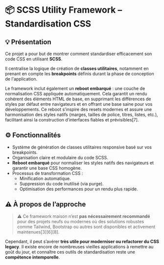 # 📦 SCSS Utility Framework – Standardisation CSS

## 💡 Présentation

Ce projet a pour but de montrer comment standardiser efficacement son code CSS en utilisant **SCSS**.

Il centralise la logique de création de **classes utilitaires**, notamment en prenant en compte les **breakpoints** définis durant la phase de conception de l'application.

Le framework inclut également un **reboot embarqué** : une couche de normalisation CSS appliquée automatiquement. Cela garantit un rendu cohérent des éléments HTML de base, en supprimant les différences de styles par défaut entre navigateurs et en offrant une base saine pour vos développements. Ce reboot s’inspire des resets modernes et assure une harmonisation des styles natifs (marges, tailles de police, titres, listes, etc.), facilitant ainsi la construction d’interfaces fiables et prévisibles[7].

## ⚙️ Fonctionnalités

- Système de génération de classes utilitaires responsive basé sur vos breakpoints.
- Organisation claire et modulaire du code SCSS.
- **Reboot embarqué** pour normaliser les styles natifs des navigateurs et garantir une base CSS homogène.
- Processus de transformation CSS :
  - Minification automatique.
  - Suppression du code inutilisé (via purge).
  - Optimisation des performances pour un rendu plus rapide.

## ⚠️ À propos de l’approche

> ⚠️ Ce framework maison n’est **pas nécessairement recommandé** pour des projets neufs ou modernes où des solutions robustes comme Tailwind, Bootstrap ou autres sont disponibles et activement maintenues[3][6][8].

Cependant, il peut s’avérer **très utile pour moderniser ou refactorer du CSS legacy**. Il existe encore de nombreuses vieilles applications à remettre au goût du jour, et connaître ces outils de standardisation reste une **compétence intemporelle**.
